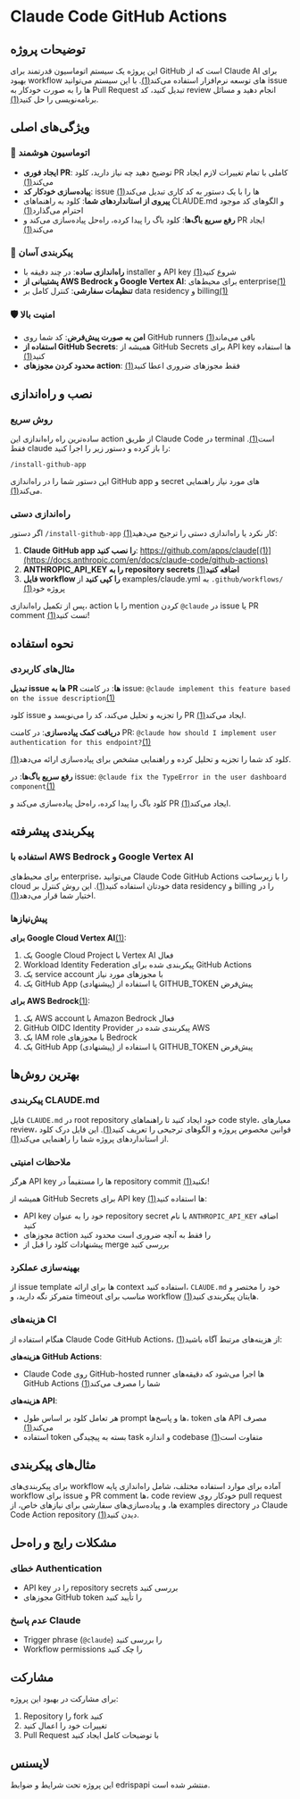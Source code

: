 # Claude Code GitHub Actions

## توضیحات پروژه

این پروژه یک سیستم اتوماسیون قدرتمند برای GitHub است که از Claude AI برای بهبود workflow های توسعه نرم‌افزار استفاده می‌کند[(1)](https://docs.anthropic.com/en/docs/claude-code/github-actions). با این سیستم می‌توانید issue ها را به صورت خودکار به Pull Request تبدیل کنید، کد review انجام دهید و مسائل برنامه‌نویسی را حل کنید[(1)](https://docs.anthropic.com/en/docs/claude-code/github-actions).

## ویژگی‌های اصلی

### 🤖 اتوماسیون هوشمند
- **ایجاد فوری PR**: توضیح دهید چه نیاز دارید، کلود PR کاملی با تمام تغییرات لازم ایجاد می‌کند[(1)](https://docs.anthropic.com/en/docs/claude-code/github-actions)
- **پیاده‌سازی خودکار کد**: issue ها را با یک دستور به کد کاری تبدیل می‌کند[(1)](https://docs.anthropic.com/en/docs/claude-code/github-actions)
- **پیروی از استانداردهای شما**: کلود به راهنماهای CLAUDE.md و الگوهای کد موجود احترام می‌گذارد[(1)](https://docs.anthropic.com/en/docs/claude-code/github-actions)
- **رفع سریع باگ‌ها**: کلود باگ را پیدا کرده، راه‌حل پیاده‌سازی می‌کند و PR ایجاد می‌کند[(1)](https://docs.anthropic.com/en/docs/claude-code/github-actions)

### 🔧 پیکربندی آسان
- **راه‌اندازی ساده**: در چند دقیقه با installer و API key شروع کنید[(1)](https://docs.anthropic.com/en/docs/claude-code/github-actions)
- **پشتیبانی از AWS Bedrock و Google Vertex AI**: برای محیط‌های enterprise[(1)](https://docs.anthropic.com/en/docs/claude-code/github-actions)
- **تنظیمات سفارشی**: کنترل کامل بر data residency و billing[(1)](https://docs.anthropic.com/en/docs/claude-code/github-actions)

### 🛡️ امنیت بالا
- **امن به صورت پیش‌فرض**: کد شما روی GitHub runners باقی می‌ماند[(1)](https://docs.anthropic.com/en/docs/claude-code/github-actions)
- **استفاده از GitHub Secrets**: همیشه از GitHub Secrets برای API key ها استفاده کنید[(1)](https://docs.anthropic.com/en/docs/claude-code/github-actions)
- **محدود کردن مجوزهای action**: فقط مجوزهای ضروری اعطا کنید[(1)](https://docs.anthropic.com/en/docs/claude-code/github-actions)

## نصب و راه‌اندازی

### روش سریع
ساده‌ترین راه راه‌اندازی این action از طریق Claude Code در terminal است[(1)](https://docs.anthropic.com/en/docs/claude-code/github-actions). فقط claude را باز کرده و دستور زیر را اجرا کنید:

`/install-github-app`

این دستور شما را در راه‌اندازی GitHub app و secret های مورد نیاز راهنمایی می‌کند[(1)](https://docs.anthropic.com/en/docs/claude-code/github-actions).

### راه‌اندازی دستی
اگر دستور `/install-github-app` کار نکرد یا راه‌اندازی دستی را ترجیح می‌دهید[(1)](https://docs.anthropic.com/en/docs/claude-code/github-actions):

1. **Claude GitHub app را نصب کنید**: https://github.com/apps/claude[(1)](https://docs.anthropic.com/en/docs/claude-code/github-actions)
2. **ANTHROPIC_API_KEY را به repository secrets اضافه کنید**[(1)](https://docs.anthropic.com/en/docs/claude-code/github-actions)
3. **فایل workflow را کپی کنید** از examples/claude.yml به `.github/workflows/` پروژه خود[(1)](https://docs.anthropic.com/en/docs/claude-code/github-actions)

پس از تکمیل راه‌اندازی، action را با mention کردن `@claude` در issue یا PR comment تست کنید[(1)](https://docs.anthropic.com/en/docs/claude-code/github-actions)!

## نحوه استفاده

### مثال‌های کاربردی

**تبدیل issue ها به PR ها**:
در کامنت issue: `@claude implement this feature based on the issue description`[(1)](https://docs.anthropic.com/en/docs/claude-code/github-actions)

کلود issue را تجزیه و تحلیل می‌کند، کد را می‌نویسد و PR ایجاد می‌کند[(1)](https://docs.anthropic.com/en/docs/claude-code/github-actions).

**دریافت کمک پیاده‌سازی**:
در کامنت PR: `@claude how should I implement user authentication for this endpoint?`[(1)](https://docs.anthropic.com/en/docs/claude-code/github-actions)

کلود کد شما را تجزیه و تحلیل کرده و راهنمایی مشخص برای پیاده‌سازی ارائه می‌دهد[(1)](https://docs.anthropic.com/en/docs/claude-code/github-actions).

**رفع سریع باگ‌ها**:
در issue: `@claude fix the TypeError in the user dashboard component`[(1)](https://docs.anthropic.com/en/docs/claude-code/github-actions)

کلود باگ را پیدا کرده، راه‌حل پیاده‌سازی می‌کند و PR ایجاد می‌کند[(1)](https://docs.anthropic.com/en/docs/claude-code/github-actions).

## پیکربندی پیشرفته

### استفاده با AWS Bedrock و Google Vertex AI
برای محیط‌های enterprise، می‌توانید Claude Code GitHub Actions را با زیرساخت cloud خودتان استفاده کنید[(1)](https://docs.anthropic.com/en/docs/claude-code/github-actions). این روش کنترل بر data residency و billing را در اختیار شما قرار می‌دهد[(1)](https://docs.anthropic.com/en/docs/claude-code/github-actions).

### پیش‌نیازها

**برای Google Cloud Vertex AI**[(1)](https://docs.anthropic.com/en/docs/claude-code/github-actions):
1. یک Google Cloud Project با Vertex AI فعال
2. Workload Identity Federation پیکربندی شده برای GitHub Actions
3. یک service account با مجوزهای مورد نیاز
4. یک GitHub App (پیشنهادی) یا استفاده از GITHUB_TOKEN پیش‌فرض

**برای AWS Bedrock**[(1)](https://docs.anthropic.com/en/docs/claude-code/github-actions):
1. یک AWS account با Amazon Bedrock فعال
2. GitHub OIDC Identity Provider پیکربندی شده در AWS
3. یک IAM role با مجوزهای Bedrock
4. یک GitHub App (پیشنهادی) یا استفاده از GITHUB_TOKEN پیش‌فرض


## بهترین روش‌ها

### پیکربندی CLAUDE.md
فایل `CLAUDE.md` در root repository خود ایجاد کنید تا راهنماهای code style، معیارهای review، قوانین مخصوص پروژه و الگوهای ترجیحی را تعریف کنید[(1)](https://docs.anthropic.com/en/docs/claude-code/github-actions). این فایل درک کلود از استانداردهای پروژه شما را راهنمایی می‌کند[(1)](https://docs.anthropic.com/en/docs/claude-code/github-actions).

### ملاحظات امنیتی
هرگز API key ها را مستقیماً در repository commit نکنید[(1)](https://docs.anthropic.com/en/docs/claude-code/github-actions)!

همیشه از GitHub Secrets برای API key ها استفاده کنید[(1)](https://docs.anthropic.com/en/docs/claude-code/github-actions):
- API key خود را به عنوان repository secret با نام `ANTHROPIC_API_KEY` اضافه کنید
- مجوزهای action را فقط به آنچه ضروری است محدود کنید
- پیشنهادات کلود را قبل از merge بررسی کنید

### بهینه‌سازی عملکرد
از issue template ها برای ارائه context استفاده کنید، `CLAUDE.md` خود را مختصر و متمرکز نگه دارید، و timeout مناسب برای workflow هایتان پیکربندی کنید[(1)](https://docs.anthropic.com/en/docs/claude-code/github-actions).

### هزینه‌های CI
هنگام استفاده از Claude Code GitHub Actions، از هزینه‌های مرتبط آگاه باشید[(1)](https://docs.anthropic.com/en/docs/claude-code/github-actions):

**هزینه‌های GitHub Actions**:
- Claude Code روی GitHub-hosted runner ها اجرا می‌شود که دقیقه‌های GitHub Actions شما را مصرف می‌کند[(1)](https://docs.anthropic.com/en/docs/claude-code/github-actions)

**هزینه‌های API**:
- هر تعامل کلود بر اساس طول prompt ها و پاسخ‌ها، token های API مصرف می‌کند[(1)](https://docs.anthropic.com/en/docs/claude-code/github-actions)
- استفاده token بسته به پیچیدگی task و اندازه codebase متفاوت است[(1)](https://docs.anthropic.com/en/docs/claude-code/github-actions)

## مثال‌های پیکربندی
برای پیکربندی‌های workflow آماده برای موارد استفاده مختلف، شامل راه‌اندازی پایه workflow برای issue و PR comment ها، code review خودکار روی pull request ها، و پیاده‌سازی‌های سفارشی برای نیازهای خاص، از examples directory در Claude Code Action repository دیدن کنید[(1)](https://docs.anthropic.com/en/docs/claude-code/github-actions).

## مشکلات رایج و راه‌حل

### خطای Authentication
- API key را در repository secrets بررسی کنید
- مجوزهای GitHub token را تأیید کنید

### عدم پاسخ Claude
- Trigger phrase (`@claude`) را بررسی کنید
- Workflow permissions را چک کنید

## مشارکت

برای مشارکت در بهبود این پروژه:
1. Repository را fork کنید
2. تغییرات خود را اعمال کنید
3. Pull Request با توضیحات کامل ایجاد کنید

## لایسنس

این پروژه تحت شرایط و ضوابط edrispapi منتشر شده است.
